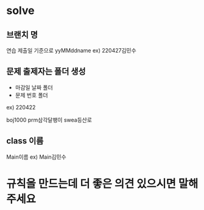 # solve

## 브랜치 명
연습 제출일 기준으로
yyMMddname
ex) 220427김민수

## 문제 출제자는 폴더 생성
- 마감일 날짜 폴더
- 문제 번호 폴더

ex) 220422

boj1000
prm삼각달팽이
swea등산로

## class 이름
Main이름
ex) Main김민수

# 규칙을 만드는데 더 좋은 의견 있으시면 말해주세요
